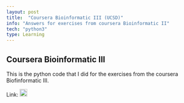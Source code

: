 ```yaml
---
layout: post
title:  "Coursera Bioinformatic III (UCSD)"
info: "Answers for exercises from coursera Bioinformatic II"
tech: "python3"
type: Learning
---
```


## Coursera Bioinformatic III
This is the python code that I did for the exercises from the coursera Biofinformatic III.

Link: [<img style="height:20px" src="https://img.shields.io/badge/github-%23121011.svg?style=for-the-badge&logo=github&logoColor=white">](https://github.com/linh-phuong/coursera-ucsd-bioinfo-3)